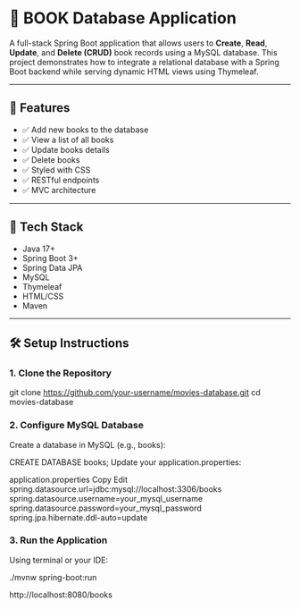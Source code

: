 # 📕 BOOK Database Application

A full-stack Spring Boot application that allows users to **Create**, **Read**, **Update**, and **Delete (CRUD)** book records using a MySQL database. This project demonstrates how to integrate a relational database with a Spring Boot backend while serving dynamic HTML views using Thymeleaf.

---

## 🚀 Features

- ✅ Add new books to the database
- ✅ View a list of all books
- ✅ Update books details
- ✅ Delete books
- ✅ Styled with CSS
- ✅ RESTful endpoints
- ✅ MVC architecture

---

## 🧰 Tech Stack

- Java 17+
- Spring Boot 3+
- Spring Data JPA
- MySQL
- Thymeleaf
- HTML/CSS
- Maven

---

## 🛠️ Setup Instructions

### 1. Clone the Repository

git clone https://github.com/your-username/movies-database.git
cd movies-database

### 2. Configure MySQL Database
Create a database in MySQL (e.g., books):


CREATE DATABASE books;
Update your application.properties:

application.properties
Copy
Edit
spring.datasource.url=jdbc:mysql://localhost:3306/books
spring.datasource.username=your_mysql_username
spring.datasource.password=your_mysql_password
spring.jpa.hibernate.ddl-auto=update

### 3. Run the Application
Using terminal or your IDE:

./mvnw spring-boot:run

http://localhost:8080/books
